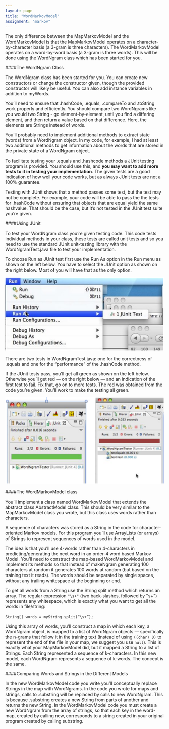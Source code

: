 ```yaml
---
layout: page
title: "WordMarkovModel"
assignment: "markov"
---
```


The only difference between the MapMarkovModel and the WordMarkovModel is that the MapMarkovModel operates on a character-by-character basis (a 3-gram is three characters). The WordMarkovModel operates on a word-by-word basis (a 3-gram is three words). This will be done using the WordNgram class which has been started for you. 

####The WordNgram Class

The WordNgram class has been started for you. You can create new constructors or change the constructor given, though the provided constructor will likely be useful. You can also add instance variables in addition to myWords. 

You’ll need to ensure that .hashCode, .equals, .compareTo and .toString work properly and efficiently. You should compare two WordNgrams like you would two String - go element-by-element, until you find a differing element, and then return a value based on that difference. Here, the elements are Strings instead of words. 

You’ll probably need to implement additional methods to extract state (words) from a WordNgram object. In my code, for example, I had at least two additional methods to get information about the words that are stored in the private state of a WordNgram object. 

To facilitate testing your .equals and .hashcode methods a JUnit testing program is provided. You should use this, and <b>you may want to add more tests to it in testing your implementation</b>. The given tests are a good indication of how well your code works, but as always JUnit tests are not a 100% guarantee. 

Testing with JUnit shows that a method passes some test, but the test may not be complete. For example, your code will be able to pass the the tests for .hashCode without ensuring that objects that are equal yield the same hashvalue. That should be the case, but it’s not tested in the JUnit test suite you’re given. 

####Using JUnit

To test your WordNgram class you’re given testing code. This code tests individual methods in your class, these tests are called unit tests and so you need to use the standard JUnit unit-testing library with the WordNgramTest.java file to test your implementation.

To choose Run as JUnit test first use the Run As option in the Run menu as shown on the left below. You have to select the JUnit option as shown on the right below. Most of you will have that as the only option.

<img src="img/junit_example1.PNG" alt="Run as JUnit">

There are two tests in WordNgramTest.java: one for the correctness of .equals and one for the “performance” of the .hashCode method.

If the JUnit tests pass, you’ll get all green as shown on the left below. Otherwise you’ll get red — on the right below — and an indication of the first test to fail. Fix that, go on to more tests. The red was obtained from the code you’re given. You’ll work to make the testing all green.

<img src="img/junit_example2.PNG" alt="All green vs red">

####The WordMarkovModel class

You’ll implement a class named WordMarkovModel that extends the abstract class AbstractModel class. This should be very similar to the MapMarkovModel class you wrote, but this class uses words rather than characters. 

A sequence of characters was stored as a String in the code for character-oriented Markov models. For this program you’ll use ArrayLists (or arrays) of Strings to represent sequences of words used in the model. 

The idea is that you’ll use 4-words rather than 4-characters in predicting/generating the next word in an order-4 word based Markov Model. You’ll need to construct the map-based WordMarkovModel and implement its methods so that instead of makeNgram generating 100 characters at random it generates 100 words at random (but based on the training text it reads). The words should be separated by single spaces, without any trailing whitespace at the beginning or end.

To get all words from a String use the String split method which returns an array. The regular expression <code>"\\s+"</code> (two back-slashes, followed by "s+") represents any whitespace, which is exactly what you want to get all the words in file/string:

<code>String[] words = myString.split(“\\s+”); </code>

Using this array of words, you’ll construct a map in which each key, a WordNgram object, is mapped to a list of WordNgram objects — specifically the n-grams that follow it in the training text (instead of using <code>((char) 0)</code> to represent the end of the file in your map, we suggest you use <code>null</code>). This is exactly what your MapMarkovModel did, but it mapped a String to a list of Strings. Each String represented a sequence of k-characters. In this new model, each WordNgram represents a sequence of k-words. The concept is the same. 

####Comparing Words and Strings in the Different Models

In the new WordMarkovModel code you write you’ll conceptually replace Strings in the map with WordNgrams. In the code you wrote for maps and strings, calls to .substring will be replaced by calls to new WordNgram. This is because .substring creates a new String from parts of another and returns the new String. In the WordMarkovModel code you must create a new WordNgram from the array of strings, so that each key in the word-map, created by calling new, corresponds to a string created in your original program created by calling substring.
